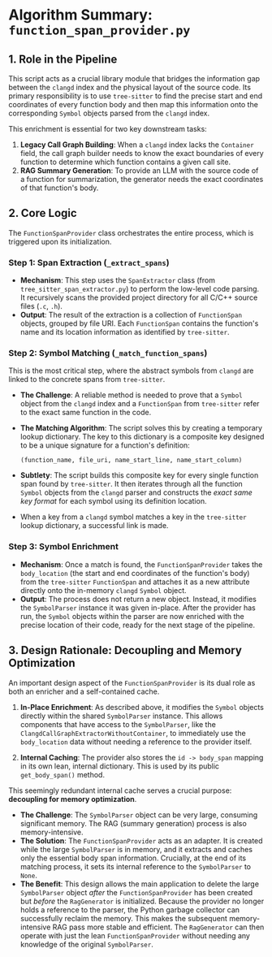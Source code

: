 # Algorithm Summary: `function_span_provider.py`

## 1. Role in the Pipeline

This script acts as a crucial library module that bridges the information gap between the `clangd` index and the physical layout of the source code. Its primary responsibility is to use `tree-sitter` to find the precise start and end coordinates of every function body and then map this information onto the corresponding `Symbol` objects parsed from the `clangd` index.

This enrichment is essential for two key downstream tasks:
1.  **Legacy Call Graph Building**: When a `clangd` index lacks the `Container` field, the call graph builder needs to know the exact boundaries of every function to determine which function contains a given call site.
2.  **RAG Summary Generation**: To provide an LLM with the source code of a function for summarization, the generator needs the exact coordinates of that function's body.

## 2. Core Logic

The `FunctionSpanProvider` class orchestrates the entire process, which is triggered upon its initialization.

### Step 1: Span Extraction (`_extract_spans`)

*   **Mechanism**: This step uses the `SpanExtractor` class (from `tree_sitter_span_extractor.py`) to perform the low-level code parsing. It recursively scans the provided project directory for all C/C++ source files (`.c`, `.h`).
*   **Output**: The result of the extraction is a collection of `FunctionSpan` objects, grouped by file URI. Each `FunctionSpan` contains the function's name and its location information as identified by `tree-sitter`.

### Step 2: Symbol Matching (`_match_function_spans`)

This is the most critical step, where the abstract symbols from `clangd` are linked to the concrete spans from `tree-sitter`.

*   **The Challenge**: A reliable method is needed to prove that a `Symbol` object from the `clangd` index and a `FunctionSpan` from `tree-sitter` refer to the exact same function in the code.
*   **The Matching Algorithm**: The script solves this by creating a temporary lookup dictionary. The key to this dictionary is a composite key designed to be a unique signature for a function's definition:
    
    `(function_name, file_uri, name_start_line, name_start_column)`
    
*   **Subtlety**: The script builds this composite key for every single function span found by `tree-sitter`. It then iterates through all the function `Symbol` objects from the `clangd` parser and constructs the *exact same key format* for each symbol using its definition location. 
*   When a key from a `clangd` symbol matches a key in the `tree-sitter` lookup dictionary, a successful link is made.

### Step 3: Symbol Enrichment

*   **Mechanism**: Once a match is found, the `FunctionSpanProvider` takes the `body_location` (the start and end coordinates of the function's body) from the `tree-sitter` `FunctionSpan` and attaches it as a new attribute directly onto the in-memory `clangd` `Symbol` object.
*   **Output**: The process does not return a new object. Instead, it modifies the `SymbolParser` instance it was given in-place. After the provider has run, the `Symbol` objects within the parser are now enriched with the precise location of their code, ready for the next stage of the pipeline.

## 3. Design Rationale: Decoupling and Memory Optimization

An important design aspect of the `FunctionSpanProvider` is its dual role as both an enricher and a self-contained cache.

1.  **In-Place Enrichment**: As described above, it modifies the `Symbol` objects directly within the shared `SymbolParser` instance. This allows components that have access to the `SymbolParser`, like the `ClangdCallGraphExtractorWithoutContainer`, to immediately use the `body_location` data without needing a reference to the provider itself.

2.  **Internal Caching**: The provider also stores the `id -> body_span` mapping in its own lean, internal dictionary. This is used by its public `get_body_span()` method.

This seemingly redundant internal cache serves a crucial purpose: **decoupling for memory optimization**.

*   **The Challenge**: The `SymbolParser` object can be very large, consuming significant memory. The RAG (summary generation) process is also memory-intensive.
*   **The Solution**: The `FunctionSpanProvider` acts as an adapter. It is created while the large `SymbolParser` is in memory, and it extracts and caches only the essential body span information. Crucially, at the end of its matching process, it sets its internal reference to the `SymbolParser` to `None`.
*   **The Benefit**: This design allows the main application to delete the large `SymbolParser` object *after* the `FunctionSpanProvider` has been created but *before* the `RagGenerator` is initialized. Because the provider no longer holds a reference to the parser, the Python garbage collector can successfully reclaim the memory. This makes the subsequent memory-intensive RAG pass more stable and efficient. The `RagGenerator` can then operate with just the lean `FunctionSpanProvider` without needing any knowledge of the original `SymbolParser`.
